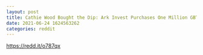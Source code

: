 ```yaml
--- 
layout: post 
title: Cathie Wood Bought the Dip: Ark Invest Purchases One Million GBTC Shares. 
date: 2021-06-24 1624563262 
categories: reddit 
--- 
```

https://redd.it/o787qx